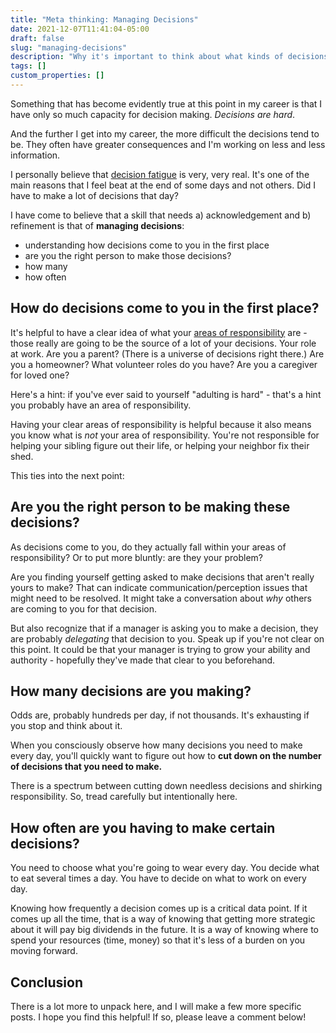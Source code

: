 ```yaml
---
title: "Meta thinking: Managing Decisions"
date: 2021-12-07T11:41:04-05:00
draft: false
slug: "managing-decisions"
description: "Why it's important to think about what kinds of decisions you are faced with."
tags: []
custom_properties: []
---
```


Something that has become evidently true at this point in my career is that I have only so much capacity for decision making. _Decisions are hard_.

And the further I get into my career, the more difficult the decisions tend to be. They often have greater consequences and I'm working on less and less information.

I personally believe that [decision fatigue](https://www.medicalnewstoday.com/articles/decision-fatigue) is very, very real. It's one of the main reasons that I feel beat at the end of some days and not others. Did I have to make a lot of decisions that day?

I have come to believe that a skill that needs a) acknowledgement and b) refinement is that of **managing decisions**:

- understanding how decisions come to you in the first place
- are you the right person to make those decisions?
- how many
- how often

## How do decisions come to you in the first place?

It's helpful to have a clear idea of what your [areas of responsibility](https://www.youtube.com/watch?v=k18K_8T_eHU) are - those really are going to be the source of a lot of your decisions. Your role at work. Are you a parent? (There is a universe of decisions right there.) Are you a homeowner? What volunteer roles do you have? Are you a caregiver for loved one?

Here's a hint: if you've ever said to yourself "adulting is hard" - that's a hint you probably have an area of responsibility.

Having your clear areas of responsibility is helpful because it also means you know what is _not_ your area of responsibility. You're not responsible for helping your sibling figure out their life, or helping your neighbor fix their shed.

This ties into the next point:

## Are you the right person to be making these decisions?

As decisions come to you, do they actually fall within your areas of responsibility? Or to put more bluntly: are they your problem?

Are you finding yourself getting asked to make decisions that aren't really yours to make? That can indicate communication/perception issues that might need to be resolved. It might take a conversation about _why_ others are coming to you for that decision.

But also recognize that if a manager is asking you to make a decision, they are probably _delegating_ that decision to you. Speak up if you're not clear on this point. It could be that your manager is trying to grow your ability and authority - hopefully they've made that clear to you beforehand.
## How many decisions are you making?

Odds are, probably hundreds per day, if not thousands. It's exhausting if you stop and think about it.

When you consciously observe how many decisions you need to make every day, you'll quickly want to figure out how to **cut down on the number of decisions that you need to make.**

There is a spectrum between cutting down needless decisions and shirking responsibility. So, tread carefully but intentionally here.

## How often are you having to make certain decisions?

You need to choose what you're going to wear every day. You decide what to eat several times a day. You have to decide on what to work on every day.

Knowing how frequently a decision comes up is a critical data point. If it comes up all the time, that is a way of knowing that getting more strategic about it will pay big dividends in the future. It is a way of knowing where to spend your resources (time, money) so that it's less of a burden on you moving forward.

## Conclusion

There is a lot more to unpack here, and I will make a few more specific posts. I hope you find this helpful! If so, please leave a comment below!
